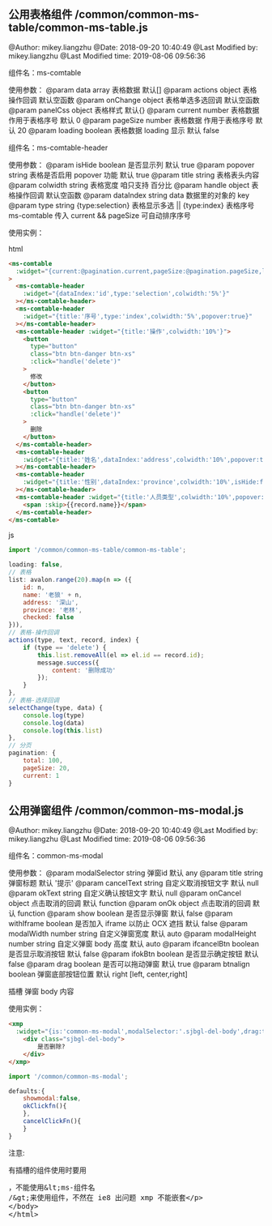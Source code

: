 ## 公用表格组件 /common/common-ms-table/common-ms-table.js

@Author: mikey.liangzhu
@Date: 2018-09-20 10:40:49
@Last Modified by: mikey.liangzhu
@Last Modified time: 2019-08-06 09:56:36

组件名：ms-comtable

使用参数：
@param data array 表格数据 默认[]
@param actions object 表格操作回调 默认空函数
@param onChange object 表格单选多选回调 默认空函数
@param panelCss object 表格样式 默认{}
@param current number 表格数据 作用于表格序号 默认 0
@param pageSize number 表格数据 作用于表格序号 默认 20
@param loading boolean 表格数据 loading 显示 默认 false

组件名：ms-comtable-header

使用参数：
@param isHide boolean 是否显示列 默认 true
@param popover string 表格是否启用 popover 功能 默认 true
@param title string 表格表头内容
@param colwidth string 表格宽度 咱只支持 百分比
@param handle object 表格操作回调 默认空函数
@param dataIndex string data 数据里的对象的 key
@param type string {type:selection} 表格显示多选 || {type:index} 表格序号 ms-comtable 传入 current && pageSize 可自动排序序号

使用实例：

html

```html
<ms-comtable
  :widget="{current:@pagination.current,pageSize:@pagination.pageSize,loading:@loading,data:@list,actions:@actions,onChange:selectChange,panelCss:{marginTop: 42,height: 700}}"
>
  <ms-comtable-header
    :widget="{dataIndex:'id',type:'selection',colwidth:'5%'}"
  ></ms-comtable-header>
  <ms-comtable-header
    :widget="{title:'序号',type:'index',colwidth:'5%',popover:true}"
  ></ms-comtable-header>
  <ms-comtable-header :widget="{title:'操作',colwidth:'10%'}">
    <button
      type="button"
      class="btn btn-danger btn-xs"
      :click="handle('delete')"
    >
      修改
    </button>
    <button
      type="button"
      class="btn btn-danger btn-xs"
      :click="handle('delete')"
    >
      删除
    </button>
  </ms-comtable-header>
  <ms-comtable-header
    :widget="{title:'姓名',dataIndex:'address',colwidth:'10%',popover:true}"
  ></ms-comtable-header>
  <ms-comtable-header
    :widget="{title:'性别',dataIndex:'province',colwidth:'10%',isHide:false,popover:true}"
  ></ms-comtable-header>
  <ms-comtable-header :widget="{title:'人员类型',colwidth:'10%',popover:true}">
    <span :skip>{{record.name}}</span>
  </ms-comtable-header>
</ms-comtable>
```

js

```javascript
import '/common/common-ms-table/common-ms-table';

loading: false,
// 表格
list: avalon.range(20).map(n => ({
    id: n,
    name: '老狼' + n,
    address: '深山',
    province: '老林',
    checked: false
})),
// 表格-操作回调
actions(type, text, record, index) {
    if (type == 'delete') {
        this.list.removeAll(el => el.id == record.id);
        message.success({
            content: '删除成功'
        });
    }
},
// 表格-选择回调
selectChange(type, data) {
    console.log(type)
    console.log(data)
    console.log(this.list)
},
// 分页
pagination: {
    total: 100,
    pageSize: 20,
    current: 1
}

```


## 公用弹窗组件 /common/common-ms-modal.js

@Author: mikey.liangzhu
@Date: 2018-09-20 10:40:49
@Last Modified by: mikey.liangzhu
@Last Modified time: 2019-08-06 09:56:36

组件名：common-ms-modal

使用参数：
@param modalSelector string 弹窗id 默认 any
@param title string 弹窗标题 默认 '提示'
@param cancelText string 自定义取消按钮文字 默认 null
@param okText string 自定义确认按钮文字 默认 null
@param onCancel object 点击取消的回调 默认 function
@param onOk object 点击取消的回调 默认 function
@param show boolean 是否显示弹窗 默认 false
@param withIframe boolean 是否加入 iframe 以防止 OCX 遮挡 默认 false
@param modalWidth number string 自定义弹窗宽度 默认 auto
@param modalHeight number string 自定义弹窗 body 高度 默认 auto
@param ifcancelBtn boolean 是否显示取消按钮 默认 false
@param ifokBtn boolean 是否显示确定按钮 默认 false
@param drag boolean 是否可以拖动弹窗 默认 true
@param btnalign boolean 弹窗底部按钮位置 默认 right [left, center,right]

<solt></solt> 插槽 弹窗 body 内容

使用实例：

```html
<xmp
  :widget="{is:'common-ms-modal',modalSelector:'.sjbgl-del-body',drag:true,modalWidth:300,show:@showmodal,onOk:@okClickfn,onCancel:@cancelClickFn}">
    <div class="sjbgl-del-body">
        是否删除?
    </div>
</xmp>
```

```javascript
import '/common/common-ms-modal';

defaults:{
    showmodal:false,
    okClickfn(){
    },
    cancelClickFn(){
    }
}

```

注意:

有插槽的组件使用时要用<xmp is="组件名" />，不能使用<ms-组件名 />来使用组件，不然在 ie8 出问题
xmp 不能嵌套

